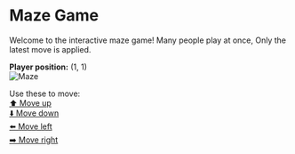 # Maze Game  
Welcome to the interactive maze game! Many people play at once, Only the latest move is applied.

**Player position:** (1, 1)  
![Maze](https://github-maze-game.vercel.app/images/pos_1_1.png?t=1760744852076)

Use these to move:  
[⬆️ Move up](https://github-maze-game.vercel.app/move/1_1_w)  
[⬇️ Move down](https://github-maze-game.vercel.app/move/1_1_s)  
[⬅️ Move left](https://github-maze-game.vercel.app/move/1_1_a)  
[➡️ Move right](https://github-maze-game.vercel.app/move/1_1_d)
